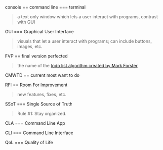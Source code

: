console == command line === terminal
> a text only window which lets a user interact with programs, contrast with GUI

GUI === Graphical User Interface
> visuals that let a user interact with programs; can include buttons, images, etc.

FVP == final version perfected
> the name of the [todo list algorithm created by Mark Forster](http://markforster.squarespace.com/blog/2015/5/21/the-final-version-perfected-fvp.html)

CMWTD == current most want to do

RFI == Room For Improvement
> new features, fixes, etc.

SSoT === Single Source of Truth
> Rule #1: Stay organized.

CLA === Command Line App

CLI === Command Line Interface

QoL === Quality of Life
